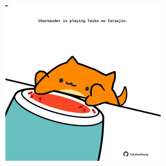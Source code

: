 <!-- built at 12/08/2025, 22:00:29 UTC -->
<p align="center">
  <img width="500" height="500" src="./ReadmeImage.svg">
</p>
